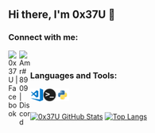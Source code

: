 ## Hi there, I'm 0x37U 👋
### Connect with me:
[<img align="left" alt="0x37U | Facebook" width="22px" src="https://img-premium.flaticon.com/png/512/2111/2111393.png?token=exp=1621413828~hmac=32745b36f7c57118b8895e1ae40ae02a" />][facebook]
[<img align="left" alt="Amr#8909 | Discord" width="22px" src="https://img-premium.flaticon.com/png/512/3670/3670157.png?token=exp=1621414129~hmac=15d56409c08b15bdcf856cd8aa272f49" />][discord]
<br/>
### Languages and Tools:
<img align="left" alt="Visual Studio Code" width="26px" src="https://raw.githubusercontent.com/github/explore/80688e429a7d4ef2fca1e82350fe8e3517d3494d/topics/visual-studio-code/visual-studio-code.png" />
<img align="left" alt="Terminal" width="26px" src="https://raw.githubusercontent.com/github/explore/80688e429a7d4ef2fca1e82350fe8e3517d3494d/topics/terminal/terminal.png" />
<img align="left" alt="Python" width="26px" src="https://raw.githubusercontent.com/github/explore/80688e429a7d4ef2fca1e82350fe8e3517d3494d/topics/python/python.png" />
<br/>
<br/>

[![0x37U GitHub Stats](https://github-readme-stats.vercel.app/api?username=0x37U&show_icons=true&hide_title=true&theme=dark)](https://github.com/0x37U)
[![Top Langs](https://github-readme-stats.vercel.app/api/top-langs/?username=0x37U&layout=compact&theme=dark)](https://github.com/0x37U)


[facebook]: https://www.facebook.com/Amr.v7

[discord]: https://discord.com/channels/@me/392020351405654026

